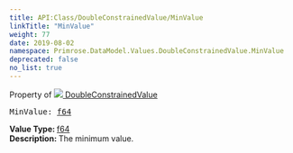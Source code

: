 ```yaml
---
title: API:Class/DoubleConstrainedValue/MinValue
linkTitle: "MinValue"
weight: 77
date: 2019-08-02
namespace: Primrose.DataModel.Values.DoubleConstrainedValue.MinValue
deprecated: false
no_list: true
---
```

Property of <a href="/docs/api-reference/Class/DoubleConstrainedValue"><img src="/icons/silk/value.png"/>&nbsp;DoubleConstrainedValue</a>
<pre class="method-declaration">
MinValue: <a class="type" href="/docs/api-reference/System/Primitives#double">f64</a></pre>
<b>Value Type: </b>
<a class="type" href="/docs/api-reference/System/Primitives#double">f64</a>
<br/>
<b>Description: </b>
The minimum value.

